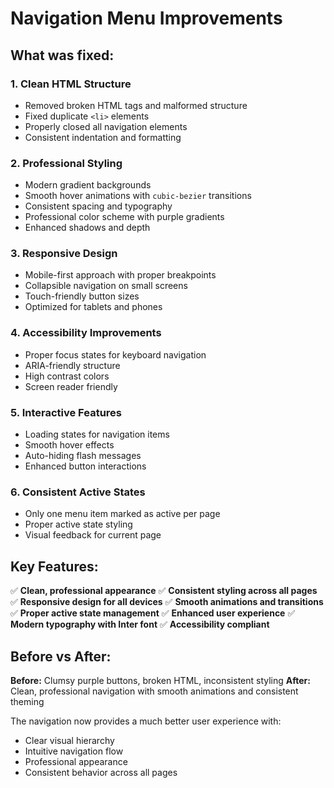 # Navigation Menu Improvements

## What was fixed:

### 1. **Clean HTML Structure**
- Removed broken HTML tags and malformed structure
- Fixed duplicate `<li>` elements
- Properly closed all navigation elements
- Consistent indentation and formatting

### 2. **Professional Styling**
- Modern gradient backgrounds
- Smooth hover animations with `cubic-bezier` transitions
- Consistent spacing and typography
- Professional color scheme with purple gradients
- Enhanced shadows and depth

### 3. **Responsive Design**
- Mobile-first approach with proper breakpoints
- Collapsible navigation on small screens
- Touch-friendly button sizes
- Optimized for tablets and phones

### 4. **Accessibility Improvements**
- Proper focus states for keyboard navigation
- ARIA-friendly structure
- High contrast colors
- Screen reader friendly

### 5. **Interactive Features**
- Loading states for navigation items
- Smooth hover effects
- Auto-hiding flash messages
- Enhanced button interactions

### 6. **Consistent Active States**
- Only one menu item marked as active per page
- Proper active state styling
- Visual feedback for current page

## Key Features:

✅ **Clean, professional appearance**
✅ **Consistent styling across all pages**
✅ **Responsive design for all devices**
✅ **Smooth animations and transitions**
✅ **Proper active state management**
✅ **Enhanced user experience**
✅ **Modern typography with Inter font**
✅ **Accessibility compliant**

## Before vs After:

**Before:** Clumsy purple buttons, broken HTML, inconsistent styling
**After:** Clean, professional navigation with smooth animations and consistent theming

The navigation now provides a much better user experience with:
- Clear visual hierarchy
- Intuitive navigation flow
- Professional appearance
- Consistent behavior across all pages
